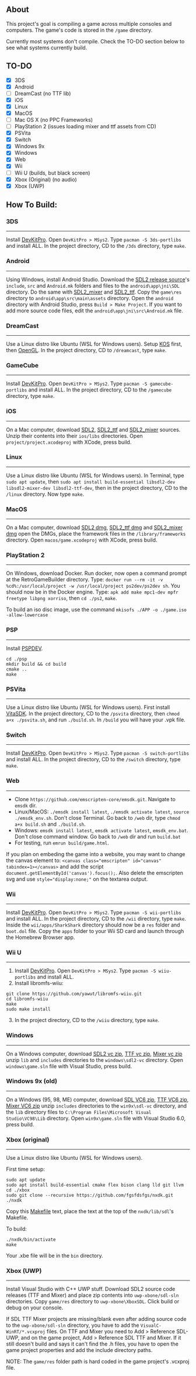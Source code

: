 ## About

This project's goal is compiling a game across multiple consoles and computers. The game's code is stored in the `/game` directory.

Currently most systems don't compile. Check the TO-DO section below to see what systems currently build.

## TO-DO
- [x] 3DS
- [x] Android
- [ ] DreamCast (no TTF lib)
- [x] iOS
- [x] Linux
- [x] MacOS
- [ ] Mac OS X (no PPC Frameworks)
- [ ] PlayStation 2 (issues loading mixer and ttf assets from CD)
- [x] PSVita
- [x] Switch
- [x] Windows 9x
- [x] Windows
- [x] Web
- [x] Wii
- [ ] Wii U (builds, but black screen)
- [x] Xbox (Original) (no audio)
- [X] Xbox (UWP)

## How To Build:

### 3DS
- - -
Install [DevKitPro](https://devkitpro.org/wiki/Getting_Started). Open `DevKitPro > MSys2`. Type `pacman -S 3ds-portlibs` and install ALL. In the project directory, CD to the `/3ds` directory, type `make`.

### Android
- - -
Using Windows, install Android Studio. Download the [SDL2 release source](https://github.com/libsdl-org/SDL)'s `include`, `src` and `Android.mk` folders and files to the `android\app\jni\SDL` directory. Do the same with [SDL2_mixer](https://github.com/libsdl-org/SDL_mixer/releases/) and [SDL2_ttf](https://github.com/libsdl-org/SDL_ttf/releases/). Copy the `game\res` directory to `android\app\src\main\assets` directory. Open the `android` directory with Android Studio, press `Build > Make Project`. If you want to add more source code files, edit the `android\app\jni\src\Android.mk` file.

### DreamCast
- - -
Use a Linux distro like Ubuntu (WSL for Windows users). Setup [KOS](https://gist.github.com/erfg12/a55328f50abaea15bd06d6584ed435af#file-kos-setup-easy-md) first, then [OpenGL](https://gist.github.com/erfg12/64285ce6e466fccbe8316f2e7594861a#file-kos-sdl-with-opengl-md). In the project directory, CD to `/dreamcast`, type `make`.

### GameCube
- - -
Install [DevKitPro](https://devkitpro.org/wiki/Getting_Started). Open `DevKitPro > MSys2`. Type `pacman -S gamecube-portlibs` and install ALL. In the project directory, CD to the `/gamecube` directory, type `make`.

### iOS
- - -
On a Mac computer, download [SDL2](https://github.com/libsdl-org/SDL/releases), [SDL2_ttf](https://github.com/libsdl-org/SDL_ttf/releases) and [SDL2_mixer](https://github.com/libsdl-org/SDL_mixer/releases) sources. Unzip their contents into their `ios/libs` directories. Open `project/project.xcodeproj` with XCode, press build.

### Linux
- - -
Use a Linux distro like Ubuntu (WSL for Windows users). In Terminal, type `sudo apt update`, then `sudo apt install build-essential libsdl2-dev libsdl2-mixer-dev libsdl2-ttf-dev`, then in the project directory, CD to the `/linux` directory. Now type `make`.

### MacOS
- - -
On a Mac computer, download [SDL2 dmg](https://github.com/libsdl-org/SDL/releases), [SDL2_ttf dmg](https://github.com/libsdl-org/SDL_ttf/releases) and [SDL2_mixer dmg](https://github.com/libsdl-org/SDL_mixer/releases) open the DMGs, place the framework files in the `/library/frameworks` directory. Open `macos/game.xcodeproj` with XCode, press build.

### PlayStation 2
- - -
On Windows, download Docker. Run docker, now open a command prompt at the RetroGameBuilder directory. Type: `docker run --rm -it -v %cd%:/usr/local/project -w /usr/local/project ps2dev/ps2dev sh`. You should now be in the Docker engine. Type: `apk add make mpc1-dev mpfr freetype libpng xorriso`, then `cd ./ps2`, `make`.

To build an iso disc image, use the command `mkisofs ./APP -o ./game.iso -allow-lowercase`

### PSP
- - -
Install [PSPDEV](https://pspdev.github.io/installation.html).

```
cd ./psp
mkdir build && cd build
cmake ..
make
```

### PSVita
- - -
Use a Linux distro like Ubuntu (WSL for Windows users). First install [VitaSDK](https://vitasdk.org/). In the project directory, CD to the `/psvita` directory, then `chmod a+x ./psvita.sh`, and run `./build.sh`. In `/build` you will have your .vpk file.

### Switch
- - -
Install [DevKitPro](https://devkitpro.org/wiki/Getting_Started). Open `DevKitPro > MSys2`. Type `pacman -S switch-portlibs` and install ALL. In the project directory, CD to the `/switch` directory, type `make`.

### Web
- - -
* Clone `https://github.com/emscripten-core/emsdk.git`. Navigate to `emsdk` dir. 
* Linux/MacOS: `./emsdk install latest`, `./emsdk activate latest`, `source ./emsdk_env.sh`. Don't close Terminal. Go back to `/web` dir, type `chmod a+x build.sh` and `./build.sh`. 
* Windows: `emsdk install latest`, `emsdk activate latest`, `emsdk_env.bat`. Don't close command window. Go back to `/web` dir and run `build.bat`
* For testing, run `emrun build/game.html`.

If you plan on embeding the game into a website, you may want to change the canvas element to: `<canvas class="emscripten" id="canvas" tabindex=1></canvas>` and add the script `document.getElementById('canvas').focus();`. Also delete the emscripten svg and use `style="display:none;"` on the textarea output.

### Wii
- - -
Install [DevKitPro](https://devkitpro.org/wiki/Getting_Started). Open `DevKitPro > MSys2`. Type `pacman -S wii-portlibs` and install ALL. In the project directory, CD to the `/wii` directory, type `make`. Inside the `wii/apps/SharkShark` directory should now be a `res` folder and `boot.dol` file. Copy the `apps` folder to your Wii SD card and launch through the Homebrew Browser app.

### Wii U
- - -
1. Install [DevKitPro](https://devkitpro.org/wiki/Getting_Started). Open `DevKitPro > MSys2`. Type `pacman -S wiiu-portlibs` and install ALL.
2. Install libromfs-wiiu:
```
git clone https://github.com/yawut/libromfs-wiiu.git
cd libromfs-wiiu
make
sudo make install
```
3. In the project directory, CD to the `/wiiu` directory, type `make`.

### Windows
- - -
On a Windows computer, download [SDL2 vc zip](https://github.com/libsdl-org/SDL/releases), [TTF vc zip](https://github.com/libsdl-org/SDL_ttf/releases), [Mixer vc zip](https://github.com/libsdl-org/SDL_mixer/releases) unzip `lib` and `includes` directories to the `windows\sdl2-vc` directory. Open `windows\game.sln` file with Visual Studio, press build.

### Windows 9x (old)
- - -
On a Windows (95, 98, ME) computer, download [SDL VC6 zip](https://libsdl.org/release/SDL-devel-1.2.14-VC6.zip), [TTF VC6 zip](https://www.libsdl.org/projects/SDL_ttf/release/SDL_ttf-devel-2.0.8-VC6.zip), [Mixer VC6 zip](https://www.libsdl.org/projects/SDL_mixer/release/SDL_mixer-devel-1.2.7-VC6.zip) unzip `includes` directories to the `win9x\sdl-vc` directory, and the `lib` directory files to `C:\Program Files\Microsoft Visual Studio\VC98\Lib` directory. Open `win9x\game.sln` file with Visual Studio 6.0, press build.

### Xbox (original)
- - -
Use a Linux distro like Ubuntu (WSL for Windows users).

First time setup:
```
sudo apt update
sudo apt install build-essential cmake flex bison clang lld git llvm
cd ./xbox
sudo git clone --recursive https://github.com/fgsfdsfgs/nxdk.git ./nxdk
```

Copy this [Makefile](https://raw.githubusercontent.com/fgsfdsfgs/nxdk/development/lib/sdl/SDL2_mixer/Makefile) text, place the text at the top of the `nxdk/lib/sdl`'s Makefile.

To build:
```
./nxdk/bin/activate
make
```
Your .xbe file will be in the `bin` directory.

### Xbox (UWP)
- - -
Install Visual Studio with C++ UWP stuff. Download SDL2 source code releases (TTF and Mixer) and place zip contents into `uwp-xbone/sdl-sln` directories. Copy `game/res` directory to `uwp-xbone\XboxSDL`. Click build or debug on your console.

If SDL TTF Mixer projects are missing/blank even after adding source code to the `uwp-xbone/sdl-sln` directory, you have to add the `VisualC-WinRT/*.vcxproj` files. On TTF and Mixer you need to Add > Reference SDL-UWP, and on the game project, Add > Reference SDL TTF and Mixer. If it still doesn't build and says it can't find the .h files, you have to open the game project properties and add the include directory paths. 

NOTE: The `game/res` folder path is hard coded in the game project's .vcxproj file.
